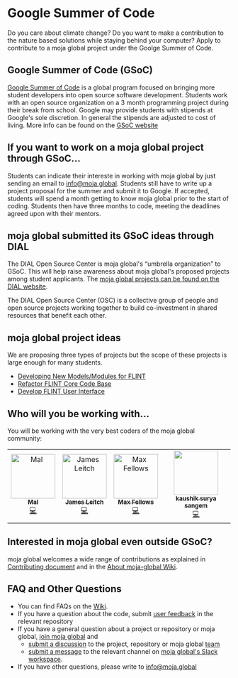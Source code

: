 # Google Summer of Code  


Do you care about climate change? Do you want to make a contribution to the nature based solutions while staying behind your computer? Apply to contribute to a moja global project under the Goolge Summer of Code.


## Google Summer of Code (GSoC)

[Google Summer of Code](https://summerofcode.withgoogle.com/) is a global program focused on bringing more student developers into open source software development. Students work with an open source organization on a 3 month programming project during their break from school. Google may provide students with stipends at Google's sole discretion. In general the stipends are adjusted to cost of living. More info can be found on the [GSoC website](https://summerofcode.withgoogle.com/how-it-works/)

## If you want to work on a moja global project through GSoC...
Students can indicate their intereste in working with moja global by just sending an email to info@moja.global. Students still have to write up a project proposal for the summer and submit it to Google. If accepted, students will spend a month getting to know moja global prior to the start of coding. Students then have three months to code, meeting the deadlines agreed upon with their mentors.

## moja global submitted its GSoC ideas through DIAL 
The DIAL Open Source Center is moja global's “umbrella organization” to GSoC. This will help raise awareness about moja global's proposed projects among student applicants. The [moja global projects can be found on the DIAL website](https://hub.osc.dial.community/t/gsoc-2020-ideas-moja-global/1024).

The DIAL Open Source Center (OSC) is a collective group of people and open source projects working together to build co-investment in shared resources that benefit each other. 

## moja global project ideas
We are proposing three types of projects but the scope of these projects is large enough for many students.

* [Developing New Models/Modules for FLINT](https://github.com/moja-global/Google-Summer-of-Code/blob/master/Projects/New-Modules.md)
* [Refactor FLINT Core Code Base](https://github.com/moja-global/Google-Summer-of-Code/blob/master/Projects/Refactor-FLINT-Code.md)
* [Develop FLINT User Interface](https://github.com/moja-global/Google-Summer-of-Code/blob/master/Projects/FLINT-User-Interface.md)

## Who will you be working with...
You will be working with the very best coders of the moja global community:

<table>
  <tr>
    <td align="center"><a href="https://github.com/malfrancis"><img src="https://avatars0.githubusercontent.com/u/5935221?v=4" width="100px;" alt="Mal"/><br /><sub><b>Mal</b></sub></a><br /><a href="https://github.com/moja-global/About-moja-global/commits?author=malfrancis" title="Code">💻</a></td>
    <td align="center"><a href="https://github.com/leitchy"><img src="https://avatars0.githubusercontent.com/u/3417817?v=4" width="100px;" alt="James Leitch"/><br /><sub><b>James Leitch</b></sub></a><br /><a href="https://github.com/moja-global/About-moja-global/commits?author=leitchy" title="Code">💻</a></td>
    <td align="center"><a href="https://github.com/mfellows"><img src="https://avatars0.githubusercontent.com/u/8548157?v=4" width="100px;" alt="Max Fellows"/><br /><sub><b>Max Fellows</b></sub></a><br /><a href="https://github.com/moja-global/About-moja-global/commits?author=mfellows" title="Code">💻</a></td>
    <td align="center"><a href="https://github.com/kaskou"><img src="https://avatars1.githubusercontent.com/u/8544371?v=4" width="100px;" alt=""/><br /><sub><b>kaushik surya sangem</b></sub></a><br /><a href="#maintenance-kaskou" title="Code">💻</a></td>
  </tr>
</table>

## Interested in moja global even outside GSoC?  

moja global welcomes a wide range of contributions as explained in [Contributing document](https://github.com/moja-global/About-moja-global/blob/master/CONTRIBUTING.md) and in the [About moja-global Wiki](https://github.com/moja-global/.github/wiki).  

  
## FAQ and Other Questions  

* You can find FAQs on the [Wiki](https://github.com/moja.global/.github/wiki).  
* If you have a question about the code, submit [user feedback](https://github.com/moja-global/About-moja-global/blob/master/Contributing/How-to-Provide-User-Feedback.md) in the relevant repository  
* If you have a general question about a project or repository or moja global, [join moja global](https://github.com/moja-global/About-moja-global/blob/master/Contributing/How-to-Join-moja-global.md) and 
    * [submit a discussion](https://help.github.com/en/articles/about-team-discussions) to the project, repository or moja global [team](https://github.com/orgs/moja-global/teams)
    * [submit a message](https://get.slack.help/hc/en-us/categories/200111606#send-messages) to the relevant channel on [moja global's Slack workspace](mojaglobal.slack.com). 
* If you have other questions, please write to info@moja.global   
  

